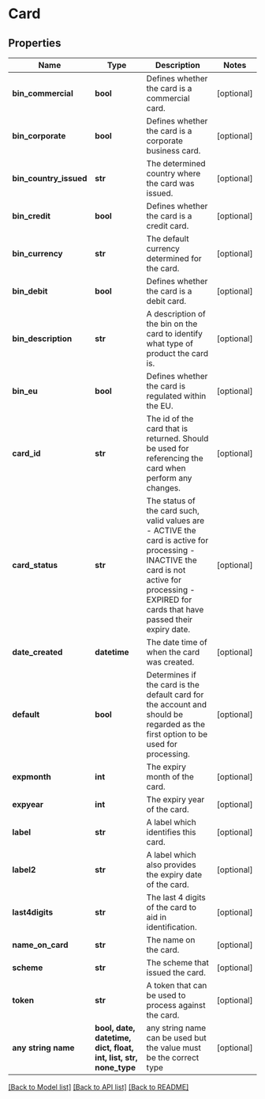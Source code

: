 # Card


## Properties
Name | Type | Description | Notes
------------ | ------------- | ------------- | -------------
**bin_commercial** | **bool** | Defines whether the card is a commercial card. | [optional] 
**bin_corporate** | **bool** | Defines whether the card is a corporate business card. | [optional] 
**bin_country_issued** | **str** | The determined country where the card was issued. | [optional] 
**bin_credit** | **bool** | Defines whether the card is a credit card. | [optional] 
**bin_currency** | **str** | The default currency determined for the card. | [optional] 
**bin_debit** | **bool** | Defines whether the card is a debit card. | [optional] 
**bin_description** | **str** | A description of the bin on the card to identify what type of product the card is. | [optional] 
**bin_eu** | **bool** | Defines whether the card is regulated within the EU. | [optional] 
**card_id** | **str** | The id of the card that is returned. Should be used for referencing the card when perform any changes. | [optional] 
**card_status** | **str** | The status of the card such, valid values are   - ACTIVE the card is active for processing   - INACTIVE the card is not active for processing   - EXPIRED for cards that have passed their expiry date.  | [optional] 
**date_created** | **datetime** | The date time of when the card was created. | [optional] 
**default** | **bool** | Determines if the card is the default card for the account and should be regarded as the first option to be used for processing. | [optional] 
**expmonth** | **int** | The expiry month of the card. | [optional] 
**expyear** | **int** | The expiry year of the card. | [optional] 
**label** | **str** | A label which identifies this card. | [optional] 
**label2** | **str** | A label which also provides the expiry date of the card. | [optional] 
**last4digits** | **str** | The last 4 digits of the card to aid in identification. | [optional] 
**name_on_card** | **str** | The name on the card. | [optional] 
**scheme** | **str** | The scheme that issued the card. | [optional] 
**token** | **str** | A token that can be used to process against the card. | [optional] 
**any string name** | **bool, date, datetime, dict, float, int, list, str, none_type** | any string name can be used but the value must be the correct type | [optional]

[[Back to Model list]](../README.md#documentation-for-models) [[Back to API list]](../README.md#documentation-for-api-endpoints) [[Back to README]](../README.md)


